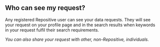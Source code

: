 ## Who can see my request?

Any registered Repositive user can see your data requests. They will see your request on your profile page and in the search results when keywords in your request fulfil their search requirements.  

*You can also share your request with other, non-Repositive, individuals.*
